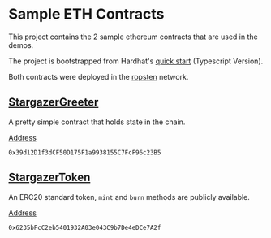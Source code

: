 # Sample ETH Contracts

This project contains the 2 sample ethereum contracts that are used in the demos.

The project is bootstrapped from Hardhat's [quick start](https://hardhat.org/getting-started#quick-start) (Typescript Version).

Both contracts were deployed in the [ropsten](https://ropsten.etherscan.io/) network.

## [StargazerGreeter](./contracts/StargazerGreeter.sol)

A pretty simple contract that holds state in the chain.

[Address](https://ropsten.etherscan.io/address/0x39d12D1f3dCF50D175F1a9938155C7FcF96c23B5)

```
0x39d12D1f3dCF50D175F1a9938155C7FcF96c23B5
```

## [StargazerToken](./contracts/StargazerToken.sol)

An ERC20 standard token, `mint` and `burn` methods are publicly available.

[Address](https://ropsten.etherscan.io/address/0x6235bFcC2eb5401932A03e043C9b7De4eDCe7A2f)

```
0x6235bFcC2eb5401932A03e043C9b7De4eDCe7A2f
```
